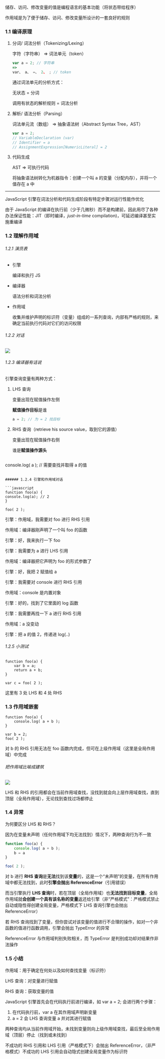 储存、访问、修改变量的值是编程语言的基本功能（将状态带给程序）

作用域是为了便于储存、访问、修改变量所设计的一套良好的规则

### 1.1 编译原理

1. 分词/ 词法分析（Tokenizing/Lexing）

   字符（字符串） => 词法单元（token）

   ```javascript
   var a = 2; // 字符串
   =>
   var、 a、 =、 2、 ; // token
   ```

   通过词法单元的分析方式：

   无状态 = 分词

   调用有状态的解析规则 = 词法分析

2. 解析/ 语法分析（Parsing）

   词法单元流（数组） => 抽象语法树（Abstract Syntax Tree，AST）

   ```javascript
   var a = 2;
   // VariableDeclaration (var)
   // Identifier = a
   // AssignmentExpression[NumericLiteral] = 2
   ```

3. 代码生成

   AST => 可执行代码

   将抽象语法树转化为机器指令：创建一个叫 a 的变量（分配内存），并将一个值存在 a 中

---

JavaScript 引擎在词法分析和代码生成阶段有特定步骤对运行性能作优化

由于 JavaScript 的编译在执行前（少于几微秒）而不是构建前，因此用尽了各种办法保证性能：JIT（即时编译，*just-in-time* compilation)，可延迟编译甚至实施重编译

### 1.2 理解作用域

###### 1.2.1 演员表

- 引擎

  编译和执行 JS

- 编译器

  语法分析和词法分析

- 作用域

  收集并维护声明的标识符（变量）组成的一系列查询，内部有严格的规则，来确定当前执行代码对它们的访问权限

###### 1.2.2 对话

![](https://upload-images.jianshu.io/upload_images/7094266-2dcfec8882798022.png?imageMogr2/auto-orient/strip%7CimageView2/2/w/1240)

###### 1.2.3 编译器有话说

引擎查询变量有两种方式：

1. LHS 查询

   变量出现在赋值操作左侧  

   **赋值操作目标**是谁

   ```javascript
   a = 2; // 为 = 2 找目标
   ```

2) RHS 查询（retrieve his source value，取到它的源值）

   变量出现在赋值操作右侧

   谁是**赋值操作源头**

   ```javascript
console.log( a ); // 需要查找并取得 a 的值
   ```

###### 1.2.4 引擎和作用域对话

```javascript
function foo(a) {
  console.log(a); // 2
}

foo( 2 );
```

引擎：作用域，我需要对 foo 进行 RHS 引用

作用域：编译器刚声明了一个叫 foo 的函数

引擎：好，我来执行一下 foo

引擎：我需要为 a 进行 LHS 引用

作用域：编译器把它声明为 foo 的形式参数了

引擎：好，我把 2 赋值给 a

引擎：我需要对 console 进行 RHS 引用

作用域：console 是内置对象

引擎：好的，找到了它里面的 log 函数

引擎：我需要再找一下 a 进行 RHS 引用

作用域：a 没变动

引擎：把 a 的值 2，传递进 log(..)

###### 1.2.5 小测试

```
function foo(a) {
	var b = a;
	return a + b;
}

var c = foo( 2 );
```

这里有 3 处 LHS 和 4 处 RHS

### 1.3 作用域嵌套

```
function foo(a) {
  	console.log( a + b );
}

var b = 2;
foo( 2 );
```

对 b 的 RHS 引用无法在 foo 函数内完成，但可在上级作用域（这里是全局作用域）中完成

###### 把作用域比喻成建筑

![](https://upload-images.jianshu.io/upload_images/7094266-8707a30df9f1303a.png?imageMogr2/auto-orient/strip%7CimageView2/2/w/1240)

LHS 和 RHS 的引用都会在当前作用域查找，没找到就会向上层作用域查找，直到顶层（全局作用域），无论找到查找过场都停止

### 1.4 异常

为何要区分 LHS 和 RHS？

因为在变量未声明（任何作用域下均无法找到）情况下，两种查询行为不一致

```javascript
function foo(a) {
	console.log( a + b );
	b = a
}

foo( 2 );
```

对 b 进行 **RHS 查询**是**无法**找到该**变量**的，这是一个“未声明”的变量，在所有作用域中都无法找到，此时**引擎会抛出 ReferenceError**（引用错误）

而当引擎执行 **LHS 查询**时，若在顶层（全局作用域）也**无法找到目标变量**，全局作用域就**会创建一个具有该名称的变量**返还给引擎（非“严格模式”：严格模式禁止自动或隐性得创建全局变量，严格模式下 LHS 查询引擎也会抛出 ReferenceError）

若 RHS 查询找到了变量，但你尝试对该变量的值进行不合理的操作，如对一个非函数的值进行函数调用，引擎会抛出 TypeError 的异常

ReferenceError 与作用域判别失败相关，而 TypeError 是判别成功却对结果作非法操作

### 1.5 小结

作用域：用于确定在何处以及如何查找变量（标识符）

LHS 查询：对变量进行赋值

RHS 查询：获取变量的值



JavaScript 引擎首先会在代码执行前进行编译，如 var a = 2; 会进行两个步骤：

1. 在代码执行前，var a 在其作用域声明新变量
2. a  = 2 会 LHS 查询变量 a 并对其进行赋值



两种查询均从当前作用域开始，未找到变量则向上级作用域查找，最后至全局作用域（顶层）停止（找到或未找到）



不成功的 RHS 引用和 LHS 引用（严格模式下）会抛出 ReferenceError，（非严格模式）不成功的 LHS 引用会自动隐式创建全局变量作为标识符